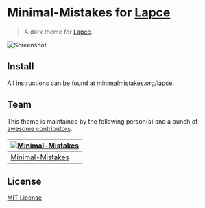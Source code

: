 # Minimal-Mistakes for [Lapce](http://lapce.dev/)

> A dark theme for [Lapce](http://lapce.dev/).

![Screenshot](https://raw.githubusercontent.com/minimal-mistakes/lapce/main/screenshot.png)

## Install

All instructions can be found at [minimalmistakes.org/lapce](https://minimalmistakes.org/apps/code-editors/lapce/).

## Team

This theme is maintained by the following person(s) and a bunch of [awesome contributors](https://github.com/minimal-mistakes/lapce/graphs/contributors).

| [![Minimal-Mistakes](https://avatars.githubusercontent.com/u/99121492?s=125)](https://github.com/Minimal-Mistakes) |
| ------------------------------------------------------------------------------------------------------------------ |
| [Minimal-Mistakes](https://github.com/Minimal-Mistakes)                                                            |

## License

[MIT License](./LICENSE)
